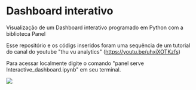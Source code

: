 # Dashboard interativo

Visualização de um Dashboard interativo programado em Python com a biblioteca Panel

Esse repositório e os códigs inseridos foram uma sequência de um tutorial do canal do youtube "thu vu analytics" (https://youtu.be/uhxiXOTKzfs)

Para acessar localmente digite o comando "panel serve Interactive_dashboard.ipynb" em seu terminal.

<img src='https://user-images.githubusercontent.com/22730220/157565990-3e36c238-5bda-43d7-8bab-56c9c1984ddb.jpeg'>
